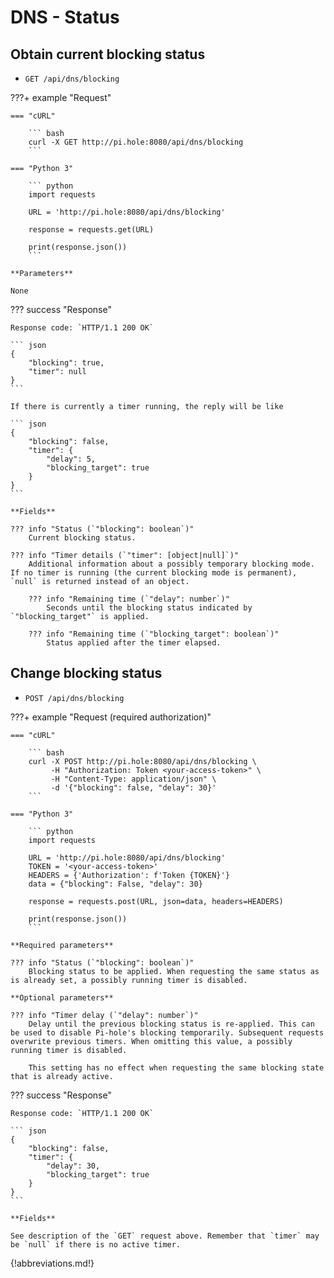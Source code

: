 # DNS - Status

## Obtain current blocking status

- `GET /api/dns/blocking`

<!-- markdownlint-disable code-block-style -->
???+ example "Request"

    === "cURL"

        ``` bash
        curl -X GET http://pi.hole:8080/api/dns/blocking
        ```

    === "Python 3"

        ``` python
        import requests

        URL = 'http://pi.hole:8080/api/dns/blocking'

        response = requests.get(URL)

        print(response.json())
        ```

    **Parameters**

    None

??? success "Response"

    Response code: `HTTP/1.1 200 OK`

    ``` json
    {
        "blocking": true,
        "timer": null
    }
    ```

    If there is currently a timer running, the reply will be like

    ``` json
    {
        "blocking": false,
        "timer": {
            "delay": 5,
            "blocking_target": true
        }
    }
    ```

    **Fields**

    ??? info "Status (`"blocking": boolean`)"
        Current blocking status.

    ??? info "Timer details (`"timer": [object|null]`)"
        Additional information about a possibly temporary blocking mode. If no timer is running (the current blocking mode is permanent), `null` is returned instead of an object.

        ??? info "Remaining time (`"delay": number`)"
            Seconds until the blocking status indicated by `"blocking_target"` is applied.

        ??? info "Remaining time (`"blocking_target": boolean`)"
            Status applied after the timer elapsed.

<!-- markdownlint-enable code-block-style -->

## Change blocking status

- `POST /api/dns/blocking`

<!-- markdownlint-disable code-block-style -->
???+ example "Request (required authorization)"

    === "cURL"

        ``` bash
        curl -X POST http://pi.hole:8080/api/dns/blocking \
             -H "Authorization: Token <your-access-token>" \
             -H "Content-Type: application/json" \
             -d '{"blocking": false, "delay": 30}'
        ```

    === "Python 3"

        ``` python
        import requests

        URL = 'http://pi.hole:8080/api/dns/blocking'
        TOKEN = '<your-access-token>'
        HEADERS = {'Authorization': f'Token {TOKEN}'}
        data = {"blocking": False, "delay": 30}

        response = requests.post(URL, json=data, headers=HEADERS)

        print(response.json())
        ```

    **Required parameters**

    ??? info "Status (`"blocking": boolean`)"
        Blocking status to be applied. When requesting the same status as is already set, a possibly running timer is disabled.

    **Optional parameters**

    ??? info "Timer delay (`"delay": number`)"
        Delay until the previous blocking status is re-applied. This can be used to disable Pi-hole's blocking temporarily. Subsequent requests overwrite previous timers. When omitting this value, a possibly running timer is disabled.

        This setting has no effect when requesting the same blocking state that is already active.

??? success "Response"

    Response code: `HTTP/1.1 200 OK`

    ``` json
    {
        "blocking": false,
        "timer": {
            "delay": 30,
            "blocking_target": true
        }
    }
    ```

    **Fields**

    See description of the `GET` request above. Remember that `timer` may be `null` if there is no active timer.
<!-- markdownlint-enable code-block-style -->

{!abbreviations.md!}
